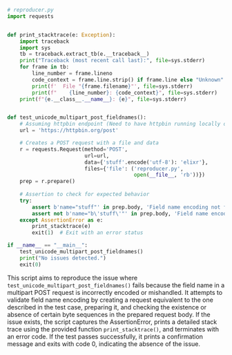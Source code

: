 ```python
# reproducer.py
import requests


def print_stacktrace(e: Exception):
    import traceback
    import sys
    tb = traceback.extract_tb(e.__traceback__)
    print("Traceback (most recent call last):", file=sys.stderr)
    for frame in tb:
        line_number = frame.lineno
        code_context = frame.line.strip() if frame.line else "Unknown"
        print(f'  File "{frame.filename}"', file=sys.stderr)
        print(f"    {line_number}: {code_context}", file=sys.stderr)
    print(f"{e.__class__.__name__}: {e}", file=sys.stderr)


def test_unicode_multipart_post_fieldnames():
    # Assuming httpbin endpoint (Need to have httpbin running locally or use httpbin.org)
    url = 'https://httpbin.org/post'

    # Creates a POST request with a file and data
    r = requests.Request(method='POST',
                         url=url,
                         data={'stuff'.encode('utf-8'): 'elixr'},
                         files={'file': ('reproducer.py',
                                         open(__file__, 'rb'))})
    prep = r.prepare()
    
    # Assertion to check for expected behavior
    try:
        assert b'name="stuff"' in prep.body, 'Field name encoding not found as expected.'
        assert not b'name="b\'stuff\'"' in prep.body, 'Field name encoding incorrect.'
    except AssertionError as e:
        print_stacktrace(e)
        exit(1)  # Exit with an error status

if __name__ == "__main__":
    test_unicode_multipart_post_fieldnames()
    print("No issues detected.")
    exit(0)
```
This script aims to reproduce the issue where `test_unicode_multipart_post_fieldnames()` fails because the field name in a multipart POST request is incorrectly encoded or mishandled. It attempts to validate field name encoding by creating a request equivalent to the one described in the test case, preparing it, and checking the existence or absence of certain byte sequences in the prepared request body. If the issue exists, the script captures the AssertionError, prints a detailed stack trace using the provided function `print_stacktrace()`, and terminates with an error code. If the test passes successfully, it prints a confirmation message and exits with code 0, indicating the absence of the issue.